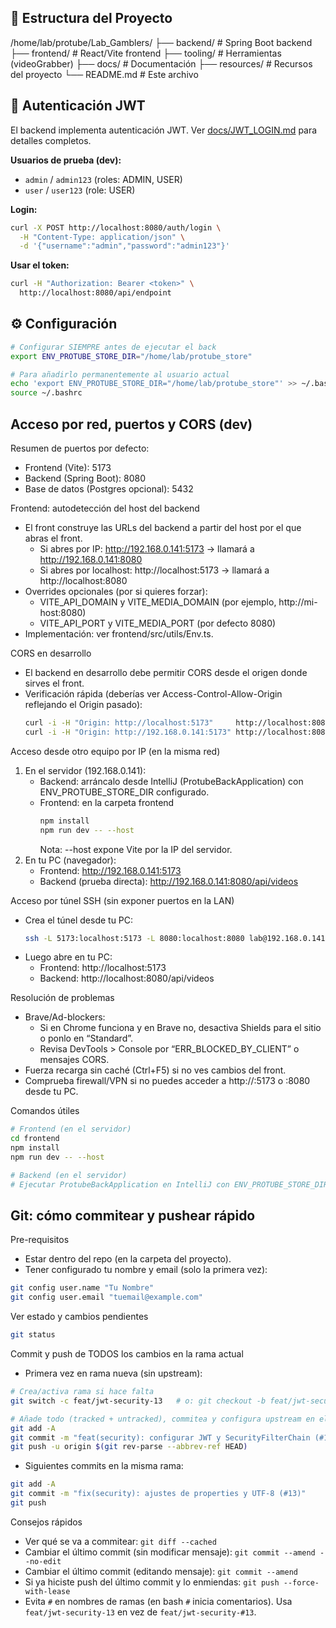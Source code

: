 ## 📁 Estructura del Proyecto
/home/lab/protube/Lab_Gamblers/
├── backend/ # Spring Boot backend
├── frontend/ # React/Vite frontend
├── tooling/ # Herramientas (videoGrabber)
├── docs/ # Documentación
├── resources/ # Recursos del proyecto
└── README.md # Este archivo

## 🔐 Autenticación JWT

El backend implementa autenticación JWT. Ver [docs/JWT_LOGIN.md](docs/JWT_LOGIN.md) para detalles completos.

**Usuarios de prueba (dev):**
- `admin` / `admin123` (roles: ADMIN, USER)
- `user` / `user123` (role: USER)

**Login:**
```bash
curl -X POST http://localhost:8080/auth/login \
  -H "Content-Type: application/json" \
  -d '{"username":"admin","password":"admin123"}'
```

**Usar el token:**
```bash
curl -H "Authorization: Bearer <token>" \
  http://localhost:8080/api/endpoint
```

## ⚙️ Configuración

```bash
# Configurar SIEMPRE antes de ejecutar el back
export ENV_PROTUBE_STORE_DIR="/home/lab/protube_store"

# Para añadirlo permanentemente al usuario actual
echo 'export ENV_PROTUBE_STORE_DIR="/home/lab/protube_store"' >> ~/.bashrc
source ~/.bashrc
```

## Acceso por red, puertos y CORS (dev)

Resumen de puertos por defecto:
- Frontend (Vite): 5173
- Backend (Spring Boot): 8080
- Base de datos (Postgres opcional): 5432

Frontend: autodetección del host del backend
- El front construye las URLs del backend a partir del host por el que abras el front.
    - Si abres por IP: http://192.168.0.141:5173 → llamará a http://192.168.0.141:8080
    - Si abres por localhost: http://localhost:5173 → llamará a http://localhost:8080
- Overrides opcionales (por si quieres forzar):
    - VITE_API_DOMAIN y VITE_MEDIA_DOMAIN (por ejemplo, http://mi-host:8080)
    - VITE_API_PORT y VITE_MEDIA_PORT (por defecto 8080)
- Implementación: ver frontend/src/utils/Env.ts.

CORS en desarrollo
- El backend en desarrollo debe permitir CORS desde el origen donde sirves el front.
- Verificación rápida (deberías ver Access-Control-Allow-Origin reflejando el Origin pasado):
  ```bash
  curl -i -H "Origin: http://localhost:5173"     http://localhost:8080/api/videos
  curl -i -H "Origin: http://192.168.0.141:5173" http://localhost:8080/api/videos
  ```

Acceso desde otro equipo por IP (en la misma red)
1. En el servidor (192.168.0.141):
    - Backend: arráncalo desde IntelliJ (ProtubeBackApplication) con ENV_PROTUBE_STORE_DIR configurado.
    - Frontend: en la carpeta frontend
      ```bash
      npm install
      npm run dev -- --host
      ```
      Nota: --host expone Vite por la IP del servidor.
2. En tu PC (navegador):
    - Frontend: http://192.168.0.141:5173
    - Backend (prueba directa): http://192.168.0.141:8080/api/videos

Acceso por túnel SSH (sin exponer puertos en la LAN)
- Crea el túnel desde tu PC:
  ```bash
  ssh -L 5173:localhost:5173 -L 8080:localhost:8080 lab@192.168.0.141
  ```
- Luego abre en tu PC:
    - Frontend: http://localhost:5173
    - Backend: http://localhost:8080/api/videos

Resolución de problemas
- Brave/Ad-blockers:
    - Si en Chrome funciona y en Brave no, desactiva Shields para el sitio o ponlo en “Standard”.
    - Revisa DevTools > Console por “ERR_BLOCKED_BY_CLIENT” o mensajes CORS.
- Fuerza recarga sin caché (Ctrl+F5) si no ves cambios del front.
- Comprueba firewall/VPN si no puedes acceder a http://<IP>:5173 o :8080 desde tu PC.

Comandos útiles
```bash
# Frontend (en el servidor)
cd frontend
npm install
npm run dev -- --host

# Backend (en el servidor)
# Ejecutar ProtubeBackApplication en IntelliJ con ENV_PROTUBE_STORE_DIR configurado
```
## Git: cómo commitear y pushear rápido

Pre-requisitos
- Estar dentro del repo (en la carpeta del proyecto).
- Tener configurado tu nombre y email (solo la primera vez):
```bash
git config user.name "Tu Nombre"
git config user.email "tuemail@example.com"
```

Ver estado y cambios pendientes
```bash
git status
```

Commit y push de TODOS los cambios en la rama actual
- Primera vez en rama nueva (sin upstream):
```bash
# Crea/activa rama si hace falta
git switch -c feat/jwt-security-13   # o: git checkout -b feat/jwt-security-13

# Añade todo (tracked + untracked), commitea y configura upstream en el primer push
git add -A
git commit -m "feat(security): configurar JWT y SecurityFilterChain (#13)"
git push -u origin $(git rev-parse --abbrev-ref HEAD)
```

- Siguientes commits en la misma rama:
```bash
git add -A
git commit -m "fix(security): ajustes de properties y UTF-8 (#13)"
git push
```

Consejos rápidos
- Ver qué se va a commitear: `git diff --cached`
- Cambiar el último commit (sin modificar mensaje): `git commit --amend --no-edit`
- Cambiar el último commit (editando mensaje): `git commit --amend`
- Si ya hiciste push del último commit y lo enmiendas: `git push --force-with-lease`
- Evita `#` en nombres de ramas (en bash `#` inicia comentarios). Usa `feat/jwt-security-13` en vez de `feat/jwt-security-#13`.
